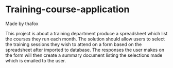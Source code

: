# Training-course-application
Made by thafox 

This project is about a training department produce a spreadsheet which list the courses they run each month.
The solution should allow users to select the training sessions they wish to attend on a form based on the spreadsheet after imported to database.
The responses the user makes on the form will then create a summary document listing the selections made which is emailed to the user.
